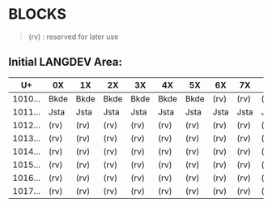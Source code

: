 #  BLOCKS  #

> (rv) : reserved for later use

##  Initial LANGDEV Area:  ##

| U+  | 0X | 1X | 2X | 3X | 4X | 5X | 6X | 7X | 8X | 9X | AX | BX | CX | DX | EX | FX |
|-----|----|----|----|----|----|----|----|----|----|----|----|----|----|----|----|----|
|1010…|Bkde|Bkde|Bkde|Bkde|Bkde|Bkde|(rv)|(rv)|(rv)|(rv)|(rv)|(rv)|(rv)|(rv)|(rv)|(rv)|
|1011…|Jsta|Jsta|Jsta|Jsta|Jsta|Jsta|Jsta|Jsta|Jsta|Jsta|Jsta|Jsta|Jsta|Jsta|(rv)|(rv)|
|1012…|(rv)|(rv)|(rv)|(rv)|(rv)|(rv)|(rv)|(rv)|(rv)|(rv)|(rv)|(rv)|(rv)|(rv)|(rv)|(rv)|
|1013…|(rv)|(rv)|(rv)|(rv)|(rv)|(rv)|(rv)|(rv)|(rv)|(rv)|(rv)|(rv)|(rv)|(rv)|(rv)|(rv)|
|1014…|(rv)|(rv)|(rv)|(rv)|(rv)|(rv)|(rv)|(rv)|(rv)|(rv)|(rv)|(rv)|(rv)|(rv)|(rv)|(rv)|
|1015…|(rv)|(rv)|(rv)|(rv)|(rv)|(rv)|(rv)|(rv)|(rv)|(rv)|(rv)|(rv)|(rv)|(rv)|(rv)|(rv)|
|1016…|(rv)|(rv)|(rv)|(rv)|(rv)|(rv)|(rv)|(rv)|(rv)|(rv)|(rv)|(rv)|(rv)|(rv)|(rv)|(rv)|
|1017…|(rv)|(rv)|(rv)|(rv)|(rv)|(rv)|(rv)|(rv)|(rv)|(rv)|(rv)|(rv)|(rv)|(rv)|(rv)|(rv)|
